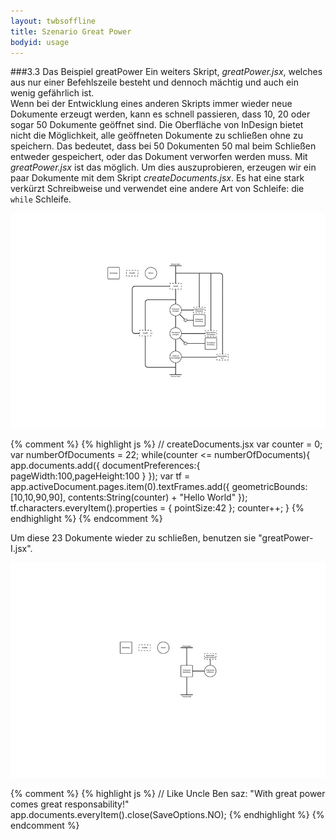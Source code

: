 ```yaml
---
layout: twbsoffline
title: Szenario Great Power
bodyid: usage
---
```


<a name="10"></a>
###3.3 Das Beispiel greatPower
Ein weiters Skript, _greatPower.jsx_, welches aus nur einer Befehlszeile besteht und dennoch mächtig und auch ein wenig gefährlich ist.  
Wenn bei der Entwicklung eines anderen Skripts immer wieder neue Dokumente erzeugt werden, kann es schnell passieren, dass 10, 20 oder sogar 50 Dokumente geöffnet sind. Die Oberfläche von InDesign bietet nicht die Möglichkeit, alle geöffneten Dokumente zu schließen ohne zu speichern. Das bedeutet, dass bei 50 Dokumenten 50 mal beim Schließen entweder gespeichert, oder das Dokument verworfen werden muss. Mit _greatPower.jsx_ ist das möglich. Um dies auszuprobieren, erzeugen wir ein paar Dokumente mit dem Skript _createDocuments.jsx_. Es hat eine stark verkürzt Schreibweise und verwendet eine andere Art von Schleife: die `while` Schleife.  

[![Algo create Doc](images/algocreatedoc_thumb.jpg)](images/algocreatedoc.jpg)  

<script src="https://gist.github.com/2651812.js"> </script>

{% comment %}
	{% highlight js %}
		// createDocuments.jsx
		var counter = 0;
		var numberOfDocuments = 22;
		while(counter <= numberOfDocuments){
		app.documents.add({
		    documentPreferences:{
		        pageWidth:100,pageHeight:100
		        }
		    });
		var tf = app.activeDocument.pages.item(0).textFrames.add({
		    geometricBounds:[10,10,90,90],
		    contents:String(counter) + "Hello World"
		    });
		tf.characters.everyItem().properties = {
		    pointSize:42
		    };
		counter++;
		}
	{% endhighlight %}
{% endcomment %}


Um diese 23 Dokumente wieder zu schließen, benutzen sie "greatPower-I.jsx".  

[![Algo Great Power](images/algogreatpower_thumb.jpg)](images/algogreatpower.jpg)  

<script src="https://gist.github.com/2651815.js"> </script>

{% comment %}
	{% highlight js %}
	// Like Uncle Ben saz: "With great power comes great responsability!"
	app.documents.everyItem().close(SaveOptions.NO);
	{% endhighlight %}
{% endcomment %}

